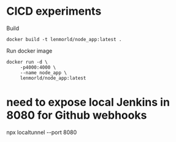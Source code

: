 # CICD experiments


Build
```
docker build -t lenmorld/node_app:latest .
```

Run docker image
```
docker run -d \
	 -p4000:4000 \
	 --name node_app \
	 lenmorld/node_app:latest
```

# need to expose local Jenkins in 8080 for Github webhooks
npx localtunnel --port 8080
